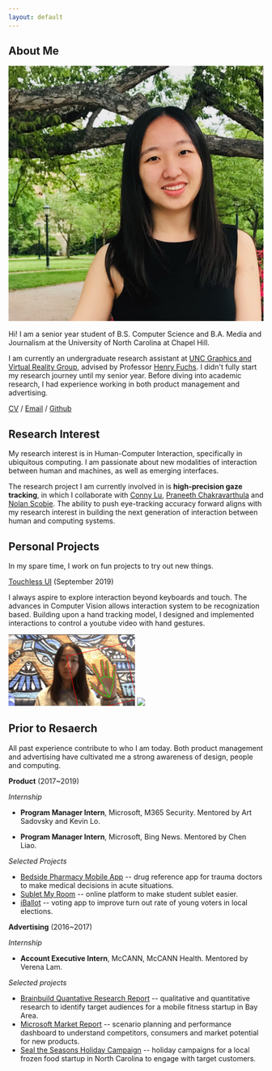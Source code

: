 ```yaml
---
layout: default
---
```


## About Me

<img class="profile-picture" src="Yujie_Tao.jpg">

Hi! I am a senior year student of B.S. Computer Science and B.A. Media and Journalism at the University of North Carolina at Chapel Hill.


I am currently an undergraduate research assistant at [UNC Graphics and Virtual Reality Group](http://telepresence.web.unc.edu), advised by Professor [Henry Fuchs](http://henryfuchs.web.unc.edu). I didn't fully start my research journey until my senior year. Before diving into academic research, I had experience working in both product management and advertising.

[CV](https://yujietao.me/files/Yujie_Tao_CV.pdf) / [Email](mailto:yujiet@live.unc.educ) / [Github](https://github.com/yujie-tao)

## Research Interest

My research interest is in Human-Computer Interaction, specifically in ubiquitous computing. I am passionate about new modalities of interaction between human and machines, as well as emerging interfaces.

<!-- ### Research projects -->

The research project I am currently involved in is **high-precision gaze tracking**, in which I collaborate with [Conny Lu](https://criminalking.github.io/about/), [Praneeth Chakravarthula](https://www.cs.unc.edu/~cpk/) and [Nolan Scobie](https://nolanscobie.com/). The ability to push eye-tracking accuracy forward aligns with my research interest in building the next generation of interaction between human and computing systems.


## Personal Projects
In my spare time, I work on fun projects to try out new things.

[Touchless UI](https://github.com/yujie-tao/touchless-ui) (September 2019)

I always aspire to explore interaction beyond keyboards and touch. The advances in Computer Vision allows interaction system to be recognization based. Building upon a hand tracking model, I designed and implemented interactions to control a youtube video with hand gestures.

<img class="" style="width: 250px;" src="touchless-ui.gif">
<img class="" style="width: 250px;" src="touchless-ui2.gif">


## Prior to Resaerch

All past experience contribute to who I am today. Both product management and advertising have cultivated me a strong awareness of design, people and computing. 

**Product** (2017~2019)

*Internship*

* **Program Manager Intern**, Microsoft, M365 Security. Mentored by Art Sadovsky and Kevin Lo.

* **Program Manager Intern**, Microsoft, Bing News. Mentored by Chen Liao.

*Selected Projects*
* [Bedside Pharmacy Mobile App](https://github.com/kylefeng28/bedside-pharmacy) -- drug reference app for trauma doctors to make medical decisions in acute situations.
* [Sublet My Room](http://www.subletmyroom.com/hello/) -- online platform to make student sublet easier.
* [iBallot](https://yujietao.me/files/iBallot_Final_Report.pdf) -- voting app to improve turn out rate of young voters in local elections.


**Advertising** (2016~2017)

*Internship*
* **Account Executive Intern**, McCANN, McCANN Health. Mentored by Verena Lam.

*Selected projects*
* [Brainbuild Quantative Research Report](https://yujietao.me/files/Brainbuild_Quantative_Research_Report.pdf) -- qualitative and quantitative research to identify target audiences for a mobile fitness startup in Bay Area.
* [Microsoft Market Report](https://yujietao.me/files/Microsoft_Industry_Report.pdf) -- scenario planning and performance dashboard to understand competitors, consumers and market potential for new products.
* [Seal the Seasons Holiday Campaign](https://yujietao.me/files/Seal_The_Seasons_Pitch.pdf) -- holiday campaigns for a local frozen food startup in North Carolina to engage with target customers.

